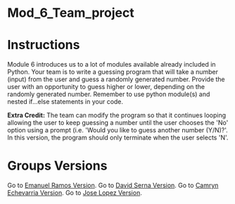 # Mod_6_Team_project
# Instructions
Module 6 introduces us to a lot of modules available already included in Python. Your team is to write a guessing program that will take a
number (input) from the user and guess a randomly generated number. Provide the user with an opportunity to guess higher or lower,
depending on the randomly generated number. Remember to use python module(s) and nested if…else statements in your code.

**Extra Credit:** The team can modify the program so that it continues looping allowing the user to keep guessing a number until the user
chooses the 'No' option using a prompt (i.e. 'Would you like to guess another number (Y/N)?'. In this version, the program should only
terminate when the user selects 'N'.

# Groups Versions
Go to [Emanuel Ramos Version](https://github.com/Sledgehammer5568/Mod_6_Team_project/blob/5900a36d005e6d333983cf8379e33a5f7a3b94f2/Mod_6_Group_Project.py).
Go to [David Serna Version](https://github.com/Sledgehammer5568/Mod_6_Team_project/blob/e403013b3e1d71d7d0e8e1ded81ccc8c63040efe/Mod_6_Group_Project.py).
Go to [Camryn Echevarria Version](https://github.com/Sledgehammer5568/Mod_6_Team_project/blob/b5e12ff7fd975b7f64cbcc7416d8d8546fcab876/Mod_6_Group_Project.py).
Go to [Jose Lopez Version]().
